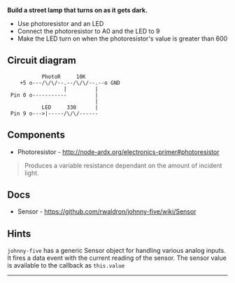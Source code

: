 __Build a street lamp that turns on as it gets dark.__

* Use photoresistor and an LED
* Connect the photoresistor to A0 and the LED to 9
* Make the LED turn on when the photoresistor's value is greater than 600

## Circuit diagram

```
           PhotoR     10K
    +5 o---/\/\/--.--/\/\/--.--o GND
                  |         |
 Pin 0 o-----------         |
                            |
           LED     330      |
 Pin 9 o--->|-----/\/\/------
```

## Components
- Photoresistor - http://node-ardx.org/electronics-primer#photoresistor

> Produces a variable resistance dependant on the amount of incident light.

## Docs
- Sensor - https://github.com/rwaldron/johnny-five/wiki/Sensor

## Hints
`johnny-five` has a generic Sensor object for handling various analog inputs.
It fires a data event with the current reading of the sensor.
The sensor value is available to the callback as `this.value`

---